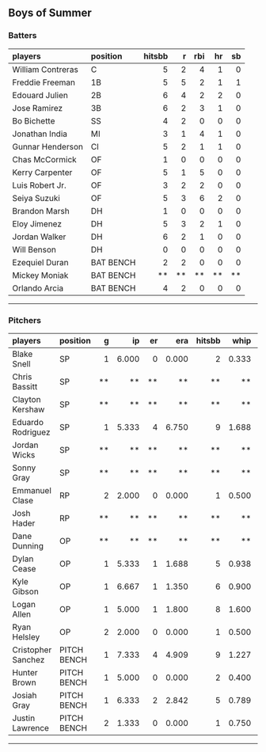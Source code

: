 ## Boys of Summer

### Batters

 
|players           |position  | hitsbb|  r| rbi| hr| sb| 
|:-----------------|:---------|------:|--:|---:|--:|--:| 
|William Contreras |C         |      5|  2|   4|  1|  0| 
|Freddie Freeman   |1B        |      5|  5|   2|  1|  1| 
|Edouard Julien    |2B        |      6|  4|   2|  2|  0| 
|Jose Ramirez      |3B        |      6|  2|   3|  1|  0| 
|Bo Bichette       |SS        |      4|  2|   0|  0|  0| 
|Jonathan India    |MI        |      3|  1|   4|  1|  0| 
|Gunnar Henderson  |CI        |      5|  2|   1|  1|  0| 
|Chas McCormick    |OF        |      1|  0|   0|  0|  0| 
|Kerry Carpenter   |OF        |      5|  1|   5|  0|  0| 
|Luis Robert Jr.   |OF        |      3|  2|   2|  0|  0| 
|Seiya Suzuki      |OF        |      5|  3|   6|  2|  0| 
|Brandon Marsh     |DH        |      1|  0|   0|  0|  0| 
|Eloy Jimenez      |DH        |      5|  3|   2|  1|  0| 
|Jordan Walker     |DH        |      6|  2|   1|  0|  0| 
|Will Benson       |DH        |      0|  0|   0|  0|  0| 
|Ezequiel Duran    |BAT BENCH |      2|  2|   0|  0|  0| 
|Mickey Moniak     |BAT BENCH |     **| **|  **| **| **| 
|Orlando Arcia     |BAT BENCH |      4|  2|   0|  0|  0| 


* * *

### Pitchers

 
|players            |position    |  g|    ip| er|   era| hitsbb|  whip| so|  w| sv| 
|:------------------|:-----------|--:|-----:|--:|-----:|------:|-----:|--:|--:|--:| 
|Blake Snell        |SP          |  1| 6.000|  0| 0.000|      2| 0.333|  8|  1|  0| 
|Chris Bassitt      |SP          | **|    **| **|    **|     **|    **| **| **| **| 
|Clayton Kershaw    |SP          | **|    **| **|    **|     **|    **| **| **| **| 
|Eduardo Rodriguez  |SP          |  1| 5.333|  4| 6.750|      9| 1.688|  5|  0|  0| 
|Jordan Wicks       |SP          | **|    **| **|    **|     **|    **| **| **| **| 
|Sonny Gray         |SP          | **|    **| **|    **|     **|    **| **| **| **| 
|Emmanuel Clase     |RP          |  2| 2.000|  0| 0.000|      1| 0.500|  2|  0|  1| 
|Josh Hader         |RP          | **|    **| **|    **|     **|    **| **| **| **| 
|Dane Dunning       |OP          | **|    **| **|    **|     **|    **| **| **| **| 
|Dylan Cease        |OP          |  1| 5.333|  1| 1.688|      5| 0.938|  8|  1|  0| 
|Kyle Gibson        |OP          |  1| 6.667|  1| 1.350|      6| 0.900|  4|  0|  0| 
|Logan Allen        |OP          |  1| 5.000|  1| 1.800|      8| 1.600|  5|  0|  0| 
|Ryan Helsley       |OP          |  2| 2.000|  0| 0.000|      1| 0.500|  2|  0|  2| 
|Cristopher Sanchez |PITCH BENCH |  1| 7.333|  4| 4.909|      9| 1.227| 10|  0|  0| 
|Hunter Brown       |PITCH BENCH |  1| 5.000|  0| 0.000|      2| 0.400|  7|  1|  0| 
|Josiah Gray        |PITCH BENCH |  1| 6.333|  2| 2.842|      5| 0.789| 10|  0|  0| 
|Justin Lawrence    |PITCH BENCH |  2| 1.333|  0| 0.000|      1| 0.750|  3|  0|  1| 


* * *


